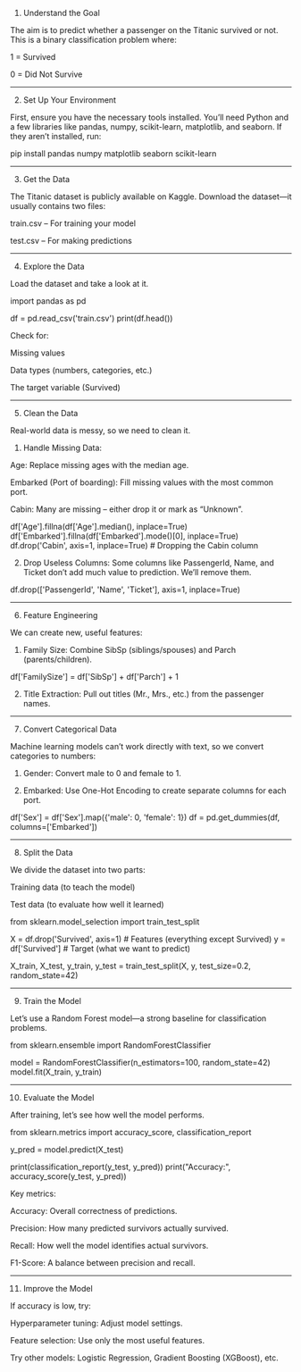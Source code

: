 1. Understand the Goal

The aim is to predict whether a passenger on the Titanic survived or not. This is a binary classification problem where:

1 = Survived

0 = Did Not Survive



---

2. Set Up Your Environment

First, ensure you have the necessary tools installed. You’ll need Python and a few libraries like pandas, numpy, scikit-learn, matplotlib, and seaborn. If they aren’t installed, run:

pip install pandas numpy matplotlib seaborn scikit-learn


---

3. Get the Data

The Titanic dataset is publicly available on Kaggle. Download the dataset—it usually contains two files:

train.csv – For training your model

test.csv – For making predictions



---

4. Explore the Data

Load the dataset and take a look at it.

import pandas as pd

df = pd.read_csv('train.csv')
print(df.head())

Check for:

Missing values

Data types (numbers, categories, etc.)

The target variable (Survived)



---

5. Clean the Data

Real-world data is messy, so we need to clean it.

1. Handle Missing Data:



Age: Replace missing ages with the median age.

Embarked (Port of boarding): Fill missing values with the most common port.

Cabin: Many are missing – either drop it or mark as “Unknown”.


df['Age'].fillna(df['Age'].median(), inplace=True)
df['Embarked'].fillna(df['Embarked'].mode()[0], inplace=True)
df.drop('Cabin', axis=1, inplace=True)  # Dropping the Cabin column

2. Drop Useless Columns:
Some columns like PassengerId, Name, and Ticket don’t add much value to prediction. We’ll remove them.



df.drop(['PassengerId', 'Name', 'Ticket'], axis=1, inplace=True)


---

6. Feature Engineering

We can create new, useful features:

1. Family Size: Combine SibSp (siblings/spouses) and Parch (parents/children).



df['FamilySize'] = df['SibSp'] + df['Parch'] + 1

2. Title Extraction: Pull out titles (Mr., Mrs., etc.) from the passenger names.




---

7. Convert Categorical Data

Machine learning models can’t work directly with text, so we convert categories to numbers:

1. Gender: Convert male to 0 and female to 1.


2. Embarked: Use One-Hot Encoding to create separate columns for each port.



df['Sex'] = df['Sex'].map({'male': 0, 'female': 1})
df = pd.get_dummies(df, columns=['Embarked'])


---

8. Split the Data

We divide the dataset into two parts:

Training data (to teach the model)

Test data (to evaluate how well it learned)


from sklearn.model_selection import train_test_split

X = df.drop('Survived', axis=1)  # Features (everything except Survived)
y = df['Survived']               # Target (what we want to predict)

X_train, X_test, y_train, y_test = train_test_split(X, y, test_size=0.2, random_state=42)


---

9. Train the Model

Let’s use a Random Forest model—a strong baseline for classification problems.

from sklearn.ensemble import RandomForestClassifier

model = RandomForestClassifier(n_estimators=100, random_state=42)
model.fit(X_train, y_train)


---

10. Evaluate the Model

After training, let’s see how well the model performs.

from sklearn.metrics import accuracy_score, classification_report

y_pred = model.predict(X_test)

print(classification_report(y_test, y_pred))
print("Accuracy:", accuracy_score(y_test, y_pred))

Key metrics:

Accuracy: Overall correctness of predictions.

Precision: How many predicted survivors actually survived.

Recall: How well the model identifies actual survivors.

F1-Score: A balance between precision and recall.



---

11. Improve the Model

If accuracy is low, try:

Hyperparameter tuning: Adjust model settings.

Feature selection: Use only the most useful features.

Try other models: Logistic Regression, Gradient Boosting (XGBoost), etc.



